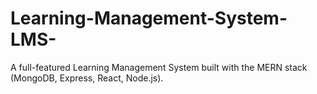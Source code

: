 # Learning-Management-System-LMS-
A full-featured Learning Management System built with the MERN stack (MongoDB, Express, React, Node.js).
